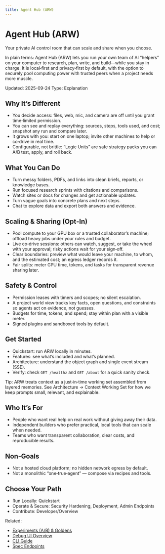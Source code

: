 ```yaml
---
title: Agent Hub (ARW)
---
```


# Agent Hub (ARW)

Your private AI control room that can scale and share when you choose.

In plain terms: Agent Hub (ARW) lets you run your own team of AI “helpers” on your computer to research, plan, write, and build—while you stay in charge. It is local‑first and privacy‑first by default, with the option to securely pool computing power with trusted peers when a project needs more muscle.

Updated: 2025-09-24
Type: Explanation

## Why It’s Different
- You decide access: files, web, mic, and camera are off until you grant time‑limited permission.
- You can see and replay everything: sources, steps, tools used, and cost; snapshot any run and compare later.
- It grows with you: start on one laptop; invite other machines to help or co‑drive in real time.
- Configurable, not brittle: “Logic Units” are safe strategy packs you can A/B test, apply, and roll back.

## What You Can Do
- Turn messy folders, PDFs, and links into clean briefs, reports, or knowledge bases.
- Run focused research sprints with citations and comparisons.
- Watch sites or docs for changes and get actionable updates.
- Turn vague goals into concrete plans and next steps.
- Chat to explore data and export both answers and evidence.

## Scaling & Sharing (Opt‑In)
- Pool compute to your GPU box or a trusted collaborator’s machine; offload heavy jobs under your rules and budget.
- Live co‑drive sessions: others can watch, suggest, or take the wheel with your approval; risky actions wait for your sign‑off.
- Clear boundaries: preview what would leave your machine, to whom, and the estimated cost; an egress ledger records it.
- Fair splits: meter GPU time, tokens, and tasks for transparent revenue sharing later.

## Safety & Control
- Permission leases with timers and scopes; no silent escalation.
- A project world view tracks key facts, open questions, and constraints so agents act on evidence, not guesses.
- Budgets for time, tokens, and spend; stay within plan with a visible meter.
- Signed plugins and sandboxed tools by default.

## Get Started
- Quickstart: run ARW locally in minutes.
- Features: see what’s included and what’s planned.
- Architecture: understand the object graph and single event stream (SSE).
- Verify: check `GET /healthz` and `GET /about` for a quick sanity check.

Tip: ARW treats context as a just‑in‑time working set assembled from layered memories. See Architecture → Context Working Set for how we keep prompts small, relevant, and explainable.

## Who It’s For
- People who want real help on real work without giving away their data.
- Independent builders who prefer practical, local tools that can scale when needed.
- Teams who want transparent collaboration, clear costs, and reproducible results.

## Non‑Goals
- Not a hosted cloud platform; no hidden network egress by default.
- Not a monolithic “one‑true‑agent” — compose via recipes and tools.

## Choose Your Path
- Run Locally: Quickstart
- Operate & Secure: Security Hardening, Deployment, Admin Endpoints
- Contribute: Developer/Overview

Related:
- [Experiments (A/B) & Goldens](guide/experiments_ab.md)
- [Debug UI Overview](guide/debug_ui.md)
- [CLI Guide](guide/cli.md)
- [Spec Endpoints](reference/specs.md)
